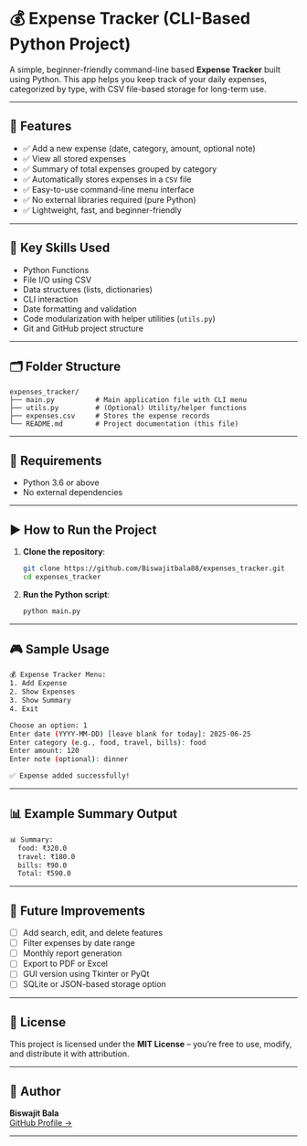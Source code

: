 # 💰 Expense Tracker (CLI-Based Python Project)

A simple, beginner-friendly command-line based **Expense Tracker** built using Python. This app helps you keep track of your daily expenses, categorized by type, with CSV file-based storage for long-term use.

---

## 📌 Features

- ✅ Add a new expense (date, category, amount, optional note)
- ✅ View all stored expenses
- ✅ Summary of total expenses grouped by category
- ✅ Automatically stores expenses in a `CSV` file
- ✅ Easy-to-use command-line menu interface
- ✅ No external libraries required (pure Python)
- ✅ Lightweight, fast, and beginner-friendly

---

## 🧠 Key Skills Used

- Python Functions
- File I/O using CSV
- Data structures (lists, dictionaries)
- CLI interaction
- Date formatting and validation
- Code modularization with helper utilities (`utils.py`)
- Git and GitHub project structure

---

## 🗂 Folder Structure

```
expenses_tracker/
├── main.py          # Main application file with CLI menu
├── utils.py         # (Optional) Utility/helper functions
├── expenses.csv     # Stores the expense records
└── README.md        # Project documentation (this file)
```

---

## 🧰 Requirements

- Python 3.6 or above
- No external dependencies

---

## ▶️ How to Run the Project

1. **Clone the repository**:
   ```bash
   git clone https://github.com/Biswajitbala88/expenses_tracker.git
   cd expenses_tracker
   ```

2. **Run the Python script**:
   ```bash
   python main.py
   ```

---

## 🎮 Sample Usage

```bash
💰 Expense Tracker Menu:
1. Add Expense
2. Show Expenses
3. Show Summary
4. Exit

Choose an option: 1
Enter date (YYYY-MM-DD) [leave blank for today]: 2025-06-25
Enter category (e.g., food, travel, bills): food
Enter amount: 120
Enter note (optional): dinner

✅ Expense added successfully!
```

---

## 📊 Example Summary Output

```bash
📊 Summary:
  food: ₹320.0
  travel: ₹180.0
  bills: ₹90.0
  Total: ₹590.0
```

---

## 🚀 Future Improvements

- [ ] Add search, edit, and delete features
- [ ] Filter expenses by date range
- [ ] Monthly report generation
- [ ] Export to PDF or Excel
- [ ] GUI version using Tkinter or PyQt
- [ ] SQLite or JSON-based storage option

---

## 📄 License

This project is licensed under the **MIT License** – you’re free to use, modify, and distribute it with attribution.

---

## 🙌 Author

**Biswajit Bala**  
[GitHub Profile →](https://github.com/Biswajitbala88)

---
